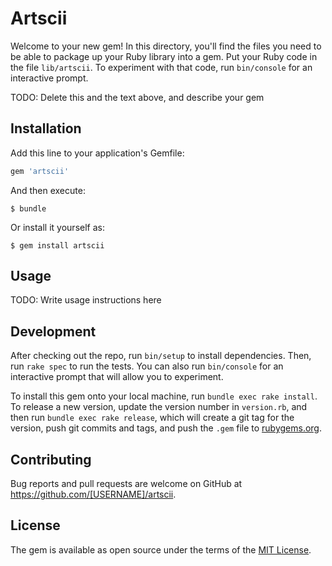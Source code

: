 # Artscii

Welcome to your new gem! In this directory, you'll find the files you need to be able to package up your Ruby library into a gem. Put your Ruby code in the file `lib/artscii`. To experiment with that code, run `bin/console` for an interactive prompt.

TODO: Delete this and the text above, and describe your gem

## Installation

Add this line to your application's Gemfile:

```ruby
gem 'artscii'
```

And then execute:

    $ bundle

Or install it yourself as:

    $ gem install artscii

## Usage

TODO: Write usage instructions here

## Development

After checking out the repo, run `bin/setup` to install dependencies. Then, run `rake spec` to run the tests. You can also run `bin/console` for an interactive prompt that will allow you to experiment.

To install this gem onto your local machine, run `bundle exec rake install`. To release a new version, update the version number in `version.rb`, and then run `bundle exec rake release`, which will create a git tag for the version, push git commits and tags, and push the `.gem` file to [rubygems.org](https://rubygems.org).

## Contributing

Bug reports and pull requests are welcome on GitHub at https://github.com/[USERNAME]/artscii.

## License

The gem is available as open source under the terms of the [MIT License](https://opensource.org/licenses/MIT).
